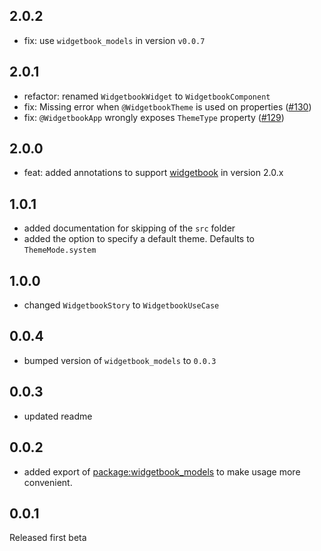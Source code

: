 ## 2.0.2

- fix: use `widgetbook_models` in version `v0.0.7`

## 2.0.1

- refactor: renamed `WidgetbookWidget` to `WidgetbookComponent`
- fix: Missing error when `@WidgetbookTheme` is used on properties ([#130](https://github.com/widgetbook/widgetbook/issues/130))
- fix: `@WidgetbookApp` wrongly exposes `ThemeType` property ([#129](https://github.com/widgetbook/widgetbook/issues/129))

## 2.0.0

- feat: added annotations to support [widgetbook](https://pub.dev/packages/widgetbook) in version 2.0.x

## 1.0.1 

- added documentation for skipping of the `src` folder
- added the option to specify a default theme. Defaults to `ThemeMode.system`

## 1.0.0

- changed `WidgetbookStory` to `WidgetbookUseCase`

## 0.0.4

- bumped version of `widgetbook_models` to `0.0.3`

## 0.0.3

- updated readme

## 0.0.2

- added export of [package:widgetbook_models](https://pub.dev/packages/widgetbook_models) to make usage more convenient. 

## 0.0.1

Released first beta
